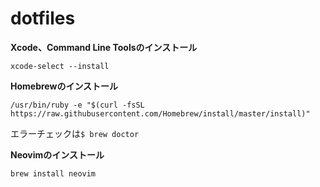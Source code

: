 # dotfiles
**Xcode、Command Line Toolsのインストール**
```
xcode-select --install
```
**Homebrewのインストール**
```
/usr/bin/ruby -e "$(curl -fsSL https://raw.githubusercontent.com/Homebrew/install/master/install)"
```
エラーチェックは`$ brew doctor`  

**Neovimのインストール**
```
brew install neovim
```
